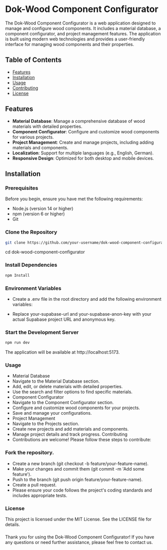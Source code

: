 # Dok-Wood Component Configurator

The Dok-Wood Component Configurator is a web application designed to manage and configure wood components. It includes a material database, a component configurator, and project management features. The application is built using modern web technologies and provides a user-friendly interface for managing wood components and their properties.

## Table of Contents

- [Features](#features)
- [Installation](#installation)
- [Usage](#usage)
- [Contributing](#contributing)
- [License](#license)

## Features

- **Material Database**: Manage a comprehensive database of wood materials with detailed properties.
- **Component Configurator**: Configure and customize wood components for various projects.
- **Project Management**: Create and manage projects, including adding materials and components.
- **Localization**: Support for multiple languages (e.g., English, German).
- **Responsive Design**: Optimized for both desktop and mobile devices.

## Installation

### Prerequisites

Before you begin, ensure you have met the following requirements:

- Node.js (version 14 or higher)
- npm (version 6 or higher)
- Git

### Clone the Repository

```bash
git clone https://github.com/your-username/dok-wood-component-configurator.git
```
cd dok-wood-component-configurator

### Install Dependencies
```bash
npm Install
```

### Environment Variables
- Create a .env file in the root directory and add the following environment variables:

- Replace your-supabase-url and your-supabase-anon-key with your actual Supabase project URL and anonymous key.

### Start the Development Server
```bash
npm run dev
```

The application will be available at http://localhost:5173.

### Usage
- Material Database
- Navigate to the Material Database section.
- Add, edit, or delete materials with detailed properties.
- Use the search and filter options to find specific materials.
- Component Configurator
- Navigate to the Component Configurator section.
- Configure and customize wood components for your projects.
- Save and manage your configurations.
- Project Management
- Navigate to the Projects section.
- Create new projects and add materials and components.
- Manage project details and track progress.
Contributing
- Contributions are welcome! Please follow these steps to contribute:

### Fork the repository.
- Create a new branch (git checkout -b feature/your-feature-name).
- Make your changes and commit them (git commit -m 'Add some feature').
- Push to the branch (git push origin feature/your-feature-name).
- Create a pull request.
- Please ensure your code follows the project's coding standards and includes appropriate tests.

### License
This project is licensed under the MIT License. See the LICENSE file for details.

###
Thank you for using the Dok-Wood Component Configurator! If you have any questions or need further assistance, please feel free to contact us.

